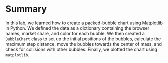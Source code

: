 # Summary

In this lab, we learned how to create a packed-bubble chart using Matplotlib in Python. We defined the data as a dictionary containing the browser names, market share, and color for each bubble. We then created a `BubbleChart` class to set up the initial positions of the bubbles, calculate the maximum step distance, move the bubbles towards the center of mass, and check for collisions with other bubbles. Finally, we plotted the chart using `matplotlib`.
